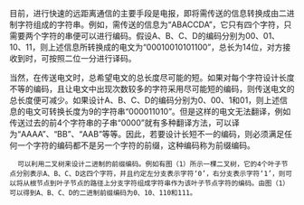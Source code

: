 目前，进行快速的远距离通信的主要手段是电报，即将需传送的信息转换成由二进制字符组成的字符串。例如，需传送的信息为“ABACCDA”，它只有四个字符，只需要两个字符的串便可以进行编码。假设A、B、C、D的编码分别为00、01、10、11，则上述信息所转换成的电文为“00010010101100”，总长为14位，对方接收到时，可按照二位一分进行译码。

当然，在传送电文时，总希望电文的总长度尽可能的短。如果对每个字符设计长度不等的编码，且让电文中出现次数较多的字符采用尽可能短的编码，则传送电文的总长度便可减少。如果设计A、B、C、D的编码分别为0、00、1和01，则上述信息的电文可转换长度为9的字符串“000011010”。但是这样的电文无法翻译，例如传送过去的前4个字符串的子串“0000”就有多种翻译方法，可以译为“AAAA”、“BB”、“AAB”等等。因此，若要设计长短不一的编码，则必须满足任何一个字符的编码都不是另一个字符的前缀，这种编码称为前缀编码。

      可以利用二叉树来设计二进制的前缀编码。例如有图（1）所示一棵二叉树，它的4个叶子节点分别表示A、B、C、D这四个字符，并且约定左分支表示字符‘0’，右分支表示字符‘1’，则可以将从根节点到叶子节点的路径上分支字符组成字符串作为该叶子节点字符的编码。由图（1）可以得到A、B、C、D的二进制前缀编码为0、10、110和111。

